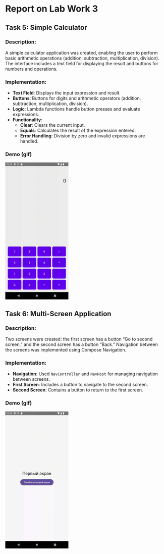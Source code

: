 # Report on Lab Work 3

## Task 5: Simple Calculator

### Description:
A simple calculator application was created, enabling the user to perform basic arithmetic operations (addition, subtraction, multiplication, division). The interface includes a text field for displaying the result and buttons for numbers and operations.

### Implementation:
- **Text Field**: Displays the input expression and result.
- **Buttons**: Buttons for digits and arithmetic operators (addition, subtraction, multiplication, division).
- **Logic**: Lambda functions handle button presses and evaluate expressions.
- **Functionality**:
    - **Clear**: Clears the current input.
    - **Equals**: Calculates the result of the expression entered.
    - **Error Handling**: Division by zero and invalid expressions are handled.

### Demo (gif)
<img src="/app/src/main/res/assets/calculator-demo.gif" alt="Example GIF" width="200" />

## Task 6: Multi-Screen Application

### Description:
Two screens were created: the first screen has a button “Go to second screen,” and the second screen has a button “Back.” Navigation between the screens was implemented using Compose Navigation.

### Implementation:
- **Navigation**: Used `NavController` and `NavHost` for managing navigation between screens.
- **First Screen**: Includes a button to navigate to the second screen.
- **Second Screen**: Contains a button to return to the first screen.

### Demo (gif)
<img src="/app/src/main/res/assets/navigation-demo.gif" alt="Example GIF" width="200" />